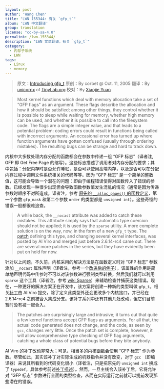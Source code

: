 ```yaml
---
layout: post
author: 'Wang Chen'
title: "LWN 155344: 有关 `gfp_t`"
album: 'LWN 中文翻译'
group: translation
license: "cc-by-sa-4.0"
permalink: /lwn-155344/
description: "LWN 文章翻译，有关 `gfp_t`"
category:
  - 内存子系统
  - LWN
tags:
  - Linux
  - memory
---
```


> 原文：[Introducing gfp_t](https://lwn.net/Articles/155344/)
> 原创：By corbet @ Oct. 11, 2005
> 翻译：By [unicornx](https://github.com/unicornx) of [TinyLab.org][1]
> 校对：By [Xiaojie Yuan](https://github.com/llseek)

> Most kernel functions which deal with memory allocation take a set of "GFP flags" as an argument. These flags describe the allocation and how it should be satisfied; among other things, they control whether it is possible to sleep while waiting for memory, whether high memory can be used, and whether it is possible to call into the filesystem code. The flags are a simple integer value, and that leads to a potential problem: coding errors could result in functions being called with incorrect arguments. An occasional error has turned up where function arguments have gotten confused (usually through ordering mistakes). The resulting bugs can be strange and hard to track down.

内核中大多数处理内存分配的函数都会在参数中传递一组 “GFP 标志”（译者注, GFP 即 Get Free Page 的缩写）。这些标志描述了调用者对内存分配的要求；其中包括：分配内存时是否允许睡眠，是否可以使用高端内存，以及是否可以在分配内存过程中调用文件系统相关的代码等等。因为 “GFP 标志” 是一个简单的整数值，这可能会导致一个潜在的问题：即由于编程错误使得对函数传入了错误的参数。已经发现一种很少出现但会导致函数参数值发生混乱的情况（通常是因为传递参数时顺序不对所造成，译者注，参考 [原先的 `__alloc_pages()` 的函数定义](https://elixir.bootlin.com/linux/v2.6.11/source/mm/page_alloc.c#L695)，第一个参数 `gfp_mask` 和第二个参数 `order` 的类型都是 `unsigned int`）。这些奇怪的错误一般都很难追查。

> A while back, the `__nocast` attribute was added to catch these mistakes. This attribute simply says that automatic type coercion should not be applied; it is used by the `sparse` utility. A more complete solution is on the way, now, in the form of a new `gfp_t` type. The [patch](https://lwn.net/Articles/155348/) defining this type, and changing several kernel interfaces, was posted by Al Viro and merged just before 2.6.14-rc4 came out. There are several more patches in the series, but they have evidently been put on hold for now.

针对以上问题，不久前，内核采用的解决方法是在函数定义时对 “GFP 标志” 参数添加 `__nocast` 属性声明（译者注，参考一个[改进后的例子](https://elixir.bootlin.com/linux/v2.6.12/source/mm/page_alloc.c#L731)），该属性的作用是简单地声明代码中传参时不可以对该参数进行强制类型转换，然后我们就可以利用 `sparse` 这个工具（译者注，参考 [wiki Sparse](https://en.wikipedia.org/wiki/Sparse)）来辅助检查并捕获这类错误。现在，一种更好的解决方案正在开发中，该方案将创建一种新的类型叫做 `gfp_t`。相关[补丁](https://lwn.net/Articles/155348/)由 Al Viro 提交，除了定义此类型外还会更改多个内核接口，并已经在 2.6.14-rc4 之前被合入集成分支。该补丁系列中还有其他几处改动，但它们目前暂时没有被一起合入。

> The patches are surprisingly large and intrusive; it turns out that quite a few kernel functions accept GFP flags as arguments. For all that, the actual code generated does not change, and the code, as seen by `gcc`, changes very little. Once the patch set is complete, however, it will allow comprehensive type checking of GFP flag arguments, catching a whole class of potential bugs before they bite anybody.

Al Viro 的补丁改动非常大；可见，相当多的内核函数会使用 “GFP 标志” 作为参数。尽管如此，其实该补丁对实际生成的机器指令并没有改变，对于 `gcc` （即编译器）来说其所看到的代码变化很小（译者注，只是把原先的 `unsigned int` 换成了 `typedef`，具体参考前述[补丁描述](https://lwn.net/Articles/155348/)）。然而，一旦主线合入该补丁后，它将允许对 “GFP 标志” 参数进行全面的类型检查，从而在实际运行之前就可以提前发现那些潜在的错误。

[1]: http://tinylab.org
